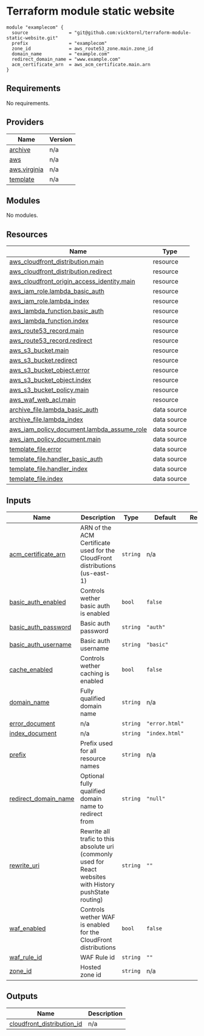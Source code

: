 # Terraform module static website

```
module "examplecom" {
  source               = "git@github.com:vicktornl/terraform-module-static-website.git"
  prefix               = "examplecom"
  zone_id              = aws_route53_zone.main.zone_id
  domain_name          = "example.com"
  redirect_domain_name = "www.example.com"
  acm_certificate_arn  = aws_acm_certificate.main.arn
}
```

<!-- BEGIN_TF_DOCS -->
## Requirements

No requirements.

## Providers

| Name | Version |
|------|---------|
| <a name="provider_archive"></a> [archive](#provider\_archive) | n/a |
| <a name="provider_aws"></a> [aws](#provider\_aws) | n/a |
| <a name="provider_aws.virginia"></a> [aws.virginia](#provider\_aws.virginia) | n/a |
| <a name="provider_template"></a> [template](#provider\_template) | n/a |

## Modules

No modules.

## Resources

| Name | Type |
|------|------|
| [aws_cloudfront_distribution.main](https://registry.terraform.io/providers/hashicorp/aws/latest/docs/resources/cloudfront_distribution) | resource |
| [aws_cloudfront_distribution.redirect](https://registry.terraform.io/providers/hashicorp/aws/latest/docs/resources/cloudfront_distribution) | resource |
| [aws_cloudfront_origin_access_identity.main](https://registry.terraform.io/providers/hashicorp/aws/latest/docs/resources/cloudfront_origin_access_identity) | resource |
| [aws_iam_role.lambda_basic_auth](https://registry.terraform.io/providers/hashicorp/aws/latest/docs/resources/iam_role) | resource |
| [aws_iam_role.lambda_index](https://registry.terraform.io/providers/hashicorp/aws/latest/docs/resources/iam_role) | resource |
| [aws_lambda_function.basic_auth](https://registry.terraform.io/providers/hashicorp/aws/latest/docs/resources/lambda_function) | resource |
| [aws_lambda_function.index](https://registry.terraform.io/providers/hashicorp/aws/latest/docs/resources/lambda_function) | resource |
| [aws_route53_record.main](https://registry.terraform.io/providers/hashicorp/aws/latest/docs/resources/route53_record) | resource |
| [aws_route53_record.redirect](https://registry.terraform.io/providers/hashicorp/aws/latest/docs/resources/route53_record) | resource |
| [aws_s3_bucket.main](https://registry.terraform.io/providers/hashicorp/aws/latest/docs/resources/s3_bucket) | resource |
| [aws_s3_bucket.redirect](https://registry.terraform.io/providers/hashicorp/aws/latest/docs/resources/s3_bucket) | resource |
| [aws_s3_bucket_object.error](https://registry.terraform.io/providers/hashicorp/aws/latest/docs/resources/s3_bucket_object) | resource |
| [aws_s3_bucket_object.index](https://registry.terraform.io/providers/hashicorp/aws/latest/docs/resources/s3_bucket_object) | resource |
| [aws_s3_bucket_policy.main](https://registry.terraform.io/providers/hashicorp/aws/latest/docs/resources/s3_bucket_policy) | resource |
| [aws_waf_web_acl.main](https://registry.terraform.io/providers/hashicorp/aws/latest/docs/resources/waf_web_acl) | resource |
| [archive_file.lambda_basic_auth](https://registry.terraform.io/providers/hashicorp/archive/latest/docs/data-sources/file) | data source |
| [archive_file.lambda_index](https://registry.terraform.io/providers/hashicorp/archive/latest/docs/data-sources/file) | data source |
| [aws_iam_policy_document.lambda_assume_role](https://registry.terraform.io/providers/hashicorp/aws/latest/docs/data-sources/iam_policy_document) | data source |
| [aws_iam_policy_document.main](https://registry.terraform.io/providers/hashicorp/aws/latest/docs/data-sources/iam_policy_document) | data source |
| [template_file.error](https://registry.terraform.io/providers/hashicorp/template/latest/docs/data-sources/file) | data source |
| [template_file.handler_basic_auth](https://registry.terraform.io/providers/hashicorp/template/latest/docs/data-sources/file) | data source |
| [template_file.handler_index](https://registry.terraform.io/providers/hashicorp/template/latest/docs/data-sources/file) | data source |
| [template_file.index](https://registry.terraform.io/providers/hashicorp/template/latest/docs/data-sources/file) | data source |

## Inputs

| Name | Description | Type | Default | Required |
|------|-------------|------|---------|:--------:|
| <a name="input_acm_certificate_arn"></a> [acm\_certificate\_arn](#input\_acm\_certificate\_arn) | ARN of the ACM Certificate used for the CloudFront distributions (us-east-1) | `string` | n/a | yes |
| <a name="input_basic_auth_enabled"></a> [basic\_auth\_enabled](#input\_basic\_auth\_enabled) | Controls wether basic auth is enabled | `bool` | `false` | no |
| <a name="input_basic_auth_password"></a> [basic\_auth\_password](#input\_basic\_auth\_password) | Basic auth password | `string` | `"auth"` | no |
| <a name="input_basic_auth_username"></a> [basic\_auth\_username](#input\_basic\_auth\_username) | Basic auth username | `string` | `"basic"` | no |
| <a name="input_cache_enabled"></a> [cache\_enabled](#input\_cache\_enabled) | Controls wether caching is enabled | `bool` | `false` | no |
| <a name="input_domain_name"></a> [domain\_name](#input\_domain\_name) | Fully qualified domain name | `string` | n/a | yes |
| <a name="input_error_document"></a> [error\_document](#input\_error\_document) | n/a | `string` | `"error.html"` | no |
| <a name="input_index_document"></a> [index\_document](#input\_index\_document) | n/a | `string` | `"index.html"` | no |
| <a name="input_prefix"></a> [prefix](#input\_prefix) | Prefix used for all resource names | `string` | n/a | yes |
| <a name="input_redirect_domain_name"></a> [redirect\_domain\_name](#input\_redirect\_domain\_name) | Optional fully qualified domain name to redirect from | `string` | `"null"` | no |
| <a name="input_rewrite_uri"></a> [rewrite\_uri](#input\_rewrite\_uri) | Rewrite all trafic to this absolute uri (commonly used for React websites with History pushState routing) | `string` | `""` | no |
| <a name="input_waf_enabled"></a> [waf\_enabled](#input\_waf\_enabled) | Controls wether WAF is enabled for the CloudFront distributions | `bool` | `false` | no |
| <a name="input_waf_rule_id"></a> [waf\_rule\_id](#input\_waf\_rule\_id) | WAF Rule id | `string` | `""` | no |
| <a name="input_zone_id"></a> [zone\_id](#input\_zone\_id) | Hosted zone id | `string` | n/a | yes |

## Outputs

| Name | Description |
|------|-------------|
| <a name="output_cloudfront_distribution_id"></a> [cloudfront\_distribution\_id](#output\_cloudfront\_distribution\_id) | n/a |
<!-- END_TF_DOCS -->
